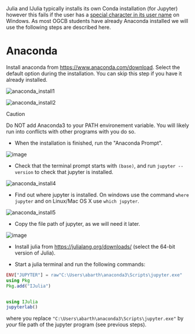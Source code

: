 
Julia and IJulia typically installs its own Conda installation (for Jupyter) however this fails if the user has a [special character in its user name](https://github.com/conda/conda/issues/10239) on Windows. As most OGCB students have already Anaconda installed we will use the following steps are described here.

# Anaconda

Install anaconda from https://www.anaconda.com/download. Select the default option during the installation. You can skip this step if you have it already installed.

![anaconda_install1](https://github.com/Alexander-Barth/HF-radar-assim-exercise/assets/9881475/94950f07-6bec-444a-afc7-271c38cdd96d)

![anaconda_install2](https://github.com/Alexander-Barth/HF-radar-assim-exercise/assets/9881475/c31aa234-49be-4c34-8f0e-08638e23b6bb)

> [!CAUTION]
> Do NOT add Anaconda3 to your PATH environement variable. You will likely run into conflicts with other programs with you do so.
 
* When the installation is finished, run the "Anaconda Prompt".

![image](https://github.com/Alexander-Barth/HF-radar-assim-exercise/assets/9881475/3c7ae522-9f43-4bc9-88d7-ac4231b267d8)

* Check that the terminal prompt starts with `(base)`, and run `jupyter --version` to check that jupyter is installed.
  
![anaconda_install4](https://github.com/Alexander-Barth/HF-radar-assim-exercise/assets/9881475/6c1b6b15-a489-4baf-b899-64010abe9841)

* Find out where jupyter is installed. On windows use the command `where jupyter` and on Linux/Mac OS X use `which jupyter`.

 ![anaconda_install5](https://github.com/Alexander-Barth/HF-radar-assim-exercise/assets/9881475/674260f4-27c4-44d9-9c83-e7a3443b7720)

* Copy the file path of jupyter, as we will need it later.

![image](https://github.com/Alexander-Barth/HF-radar-assim-exercise/assets/9881475/011b518c-8f1d-4cf2-8648-797bb92a4437)

* Install julia from https://julialang.org/downloads/ (select the 64-bit version of Julia).

* Start a julia terminal and run the following commands:

```julia
ENV["JUPYTER"] = raw"C:\Users\abarth\anaconda3\Scripts\jupyter.exe"
using Pkg
Pkg.add("IJulia")


using IJulia
jupyterlab()
```

where you replace `"C:\Users\abarth\anaconda3\Scripts\jupyter.exe"` by *your* file path of the jupyter program (see previous steps).


 
